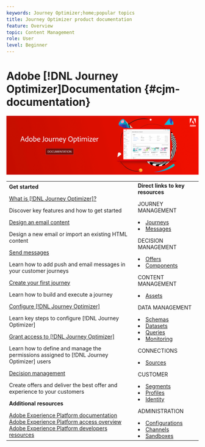 ```yaml
---
keywords: Journey Optimizer;home;popular topics
title: Journey Optimizer product documentation
feature: Overview
topic: Content Management
role: User
level: Beginner
---
```

# Adobe [!DNL Journey Optimizer]Documentation {#cjm-documentation}

![](using/assets/do-not-localize/banner-cjm.png) 


<table style="table-layout:fixed">
<tr>
  <td>
    <div><strong>Get started</strong>
    </div>
    <p>
    <em></em>
    <p>
    <div>
      <a href="using/get-started.md">What is [!DNL Journey Optimizer]?</a>
    </div>
    <p>Discover key features and how to get started
    <p>
    <div>
      <a href="using/design-emails.md">Design an email content</a>
    </div>
    <p>
    Design a new email or import an existing HTML content
    <p>
    <div>
      <a href="using/building-journeys/journeys-message.md">Send messages</a>
    </div>
    <p>Learn how to add push and email messages in your customer journeys
    <p>
    <div>
    <a href="using/building-journeys/journeys-uc.md">Create your first journey</a>
    </div>
    <p>Learn how to build and execute a journey
    <p>
    <div>
    <a href="using/configuration/get-started-configuration.md">Configure [!DNL Journey Optimizer]</a>
    </div>
    <p>Learn key steps to configure [!DNL Journey Optimizer]
    <p>
    <div>
    <a href="using/administration/permissions-overview.md">Grant access to [!DNL Journey Optimizer]</a>
    </div>
    <p>Learn how to define and manage the permissions assigned to [!DNL Journey Optimizer] users
    <p>
    <div>
    <a href="using/offers/get-started/starting-offer-decisioning.md">Decision management</a>
    </div>
    <p>Create offers and deliver the best offer and experience to your customers
    <p>
    <p>
    <div><strong>Additional resources</strong>
    </div>
    <p>
    <p>
    <div>
      <a href="https://experienceleague.adobe.com/docs/experience-platform/landing/home.html">Adobe Experience Platform documentation</a>
    </div>
      <div>
      <a href="https://experienceleague.adobe.com/docs/experience-platform/access-control/home.html">Adobe Experience Platform access overview</a>
    </div>
      <div>
      <a href="https://www.adobe.com/experience-platform/documentation-and-developer-resources.html">Adobe Experience Platform developers resources</a>
    </div>
  </td>
   <td>
   <div><strong>Direct links to key resources</strong>
    </div>
    <p>
    <em></em>
    <p>
    <p>JOURNEY MANAGEMENT</p>
    <li>
      <a href="using/building-journeys/journey-gs.md">Journeys</a>
    </li>
    <li>
      <a href="using/create-message.md">Messages</a>
    </li>
    <p>
    <p>DECISION MANAGEMENT</p>
    <li>
      <a href="using/offers/get-started/starting-offer-decisioning.md">Offers</a>
    </li>
     <li>
      <a href="using/offers/offer-library/key-steps.md">Components</a>
    </li>
    <p>
    <p>CONTENT MANAGEMENT</p>
    <li>
      <a href="using/assets-essentials.md">Assets</a>
    </li>
    <p>
    <p>DATA MANAGEMENT</p>
    <li>
      <a href="https://experienceleague.adobe.com/docs/experience-platform/xdm/tutorials/create-schema-ui.html">Schemas</a>
    </li>
     <li>
      <a href="https://experienceleague.adobe.com/docs/experience-platform/catalog/datasets/user-guide.html">Datasets</a>
    </li>
        <li>
      <a href="https://experienceleague.adobe.com/docs/experience-platform/query/ui/overview.html">Queries</a>
    </li>
     <li>
      <a href="https://experienceleague.adobe.com/docs/experience-platform/ingestion/quality/monitor-data-ingestion.html">Monitoring</a>
    </li>
    <p>
    <p>CONNECTIONS</p>
    <li>
      <a href="https://experienceleague.adobe.com/docs/experience-platform/sources/home.html">Sources</a>
    </li>
    <p>
    <p>CUSTOMER</p>
    <li>
      <a href="using/segment/about-segments.md">Segments</a>
    </li>
     <li>
      <a href="https://experienceleague.adobe.com/docs/experience-platform/profile/ui/user-guide.html">Profiles</a>
    </li>
    <li>
      <a href="https://experienceleague.adobe.com/docs/experience-platform/identity/namespaces.html#manage-namespaces">Identity</a>
    </li>
    <p>
    <p>ADMINISTRATION</p>
    <li>
      <a href="using/configuration/about-data-sources-events-actions.md">Configurations</a>
    </li>
    <li>
      <a href="using/configuration/get-started-configuration.md">Channels</a>
    </li>
     <li>
      <a href="using/administration/sandboxes.md">Sandboxes</a>
    </li>
  </td>
</tr>
</table>
